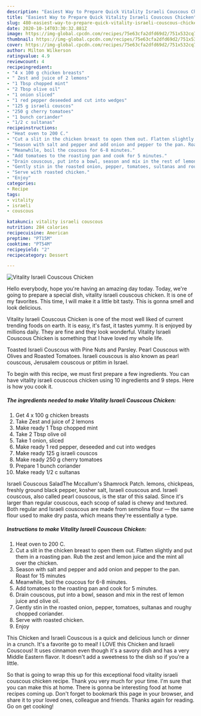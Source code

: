 ```yaml
---
description: "Easiest Way to Prepare Quick Vitality Israeli Couscous Chicken"
title: "Easiest Way to Prepare Quick Vitality Israeli Couscous Chicken"
slug: 480-easiest-way-to-prepare-quick-vitality-israeli-couscous-chicken
date: 2020-10-14T03:30:32.881Z
image: https://img-global.cpcdn.com/recipes/75e63cfa2dfd69d2/751x532cq70/vitality-israeli-couscous-chicken-recipe-main-photo.jpg
thumbnail: https://img-global.cpcdn.com/recipes/75e63cfa2dfd69d2/751x532cq70/vitality-israeli-couscous-chicken-recipe-main-photo.jpg
cover: https://img-global.cpcdn.com/recipes/75e63cfa2dfd69d2/751x532cq70/vitality-israeli-couscous-chicken-recipe-main-photo.jpg
author: Milton Wilkerson
ratingvalue: 4.9
reviewcount: 4
recipeingredient:
- "4 x 100 g chicken breasts"
- " Zest and juice of 2 lemons"
- "1 Tbsp chopped mint"
- "2 Tbsp olive oil"
- "1 onion sliced"
- "1 red pepper deseeded and cut into wedges"
- "125 g israeli couscos"
- "250 g cherry tomatoes"
- "1 bunch coriander"
- "1/2 c sultanas"
recipeinstructions:
- "Heat oven to 200 C."
- "Cut a slit in the chicken breast to open them out. Flatten slightly and put them in a roasting pan. Rub the zest and lemon juice and the mint all over the chicken."
- "Season with salt and pepper and add onion and pepper to the pan. Roast for 15 minutes"
- "Meanwhile, boil the coucous for 6-8 minutes."
- "Add tomatoes to the roasting pan and cook for 5 minutes."
- "Drain couscous, put into a bowl, season and mix in the rest of lemon juice and olive oil."
- "Gently stin in the roasted onion, pepper, tomatoes, sultanas and roughy chopped coriander."
- "Serve with roasted chicken."
- "Enjoy"
categories:
- Recipe
tags:
- vitality
- israeli
- couscous

katakunci: vitality israeli couscous 
nutrition: 284 calories
recipecuisine: American
preptime: "PT15M"
cooktime: "PT54M"
recipeyield: "2"
recipecategory: Dessert

---
```



![Vitality Israeli Couscous Chicken](https://img-global.cpcdn.com/recipes/75e63cfa2dfd69d2/751x532cq70/vitality-israeli-couscous-chicken-recipe-main-photo.jpg)

Hello everybody, hope you're having an amazing day today. Today, we're going to prepare a special dish, vitality israeli couscous chicken. It is one of my favorites. This time, I will make it a little bit tasty. This is gonna smell and look delicious.

Vitality Israeli Couscous Chicken is one of the most well liked of current trending foods on earth. It is easy, it's fast, it tastes yummy. It is enjoyed by millions daily. They are fine and they look wonderful. Vitality Israeli Couscous Chicken is something that I have loved my whole life.

Toasted Israeli Couscous with Pine Nuts and Parsley. Pearl Couscous with Olives and Roasted Tomatoes. Israeli couscous is also known as pearl couscous, Jerusalem couscous or ptitim in Israel.


To begin with this recipe, we must first prepare a few ingredients. You can have vitality israeli couscous chicken using 10 ingredients and 9 steps. Here is how you cook it.

<!--inarticleads1-->

##### The ingredients needed to make Vitality Israeli Couscous Chicken:

1. Get 4 x 100 g chicken breasts
1. Take  Zest and juice of 2 lemons
1. Make ready 1 Tbsp chopped mint
1. Take 2 Tbsp olive oil
1. Take 1 onion, sliced
1. Make ready 1 red pepper, deseeded and cut into wedges
1. Make ready 125 g israeli couscos
1. Make ready 250 g cherry tomatoes
1. Prepare 1 bunch coriander
1. Make ready 1/2 c sultanas


Israeli Couscous SaladThe Mccallum&#39;s Shamrock Patch. lemons, chickpeas, freshly ground black pepper, kosher salt, Israeli couscous and. Israeli couscous, also called pearl couscous, is the star of this salad. Since it&#39;s larger than regular couscous, each scoop of salad is chewy and textured. Both regular and Israeli couscous are made from semolina flour — the same flour used to make dry pasta, which means they&#39;re essentially a type. 

<!--inarticleads2-->

##### Instructions to make Vitality Israeli Couscous Chicken:

1. Heat oven to 200 C.
1. Cut a slit in the chicken breast to open them out. Flatten slightly and put them in a roasting pan. Rub the zest and lemon juice and the mint all over the chicken.
1. Season with salt and pepper and add onion and pepper to the pan. Roast for 15 minutes
1. Meanwhile, boil the coucous for 6-8 minutes.
1. Add tomatoes to the roasting pan and cook for 5 minutes.
1. Drain couscous, put into a bowl, season and mix in the rest of lemon juice and olive oil.
1. Gently stin in the roasted onion, pepper, tomatoes, sultanas and roughy chopped coriander.
1. Serve with roasted chicken.
1. Enjoy


This Chicken and Israeli Couscous is a quick and delicious lunch or dinner in a crunch. It&#39;s a favorite go to meal! I LOVE this Chicken and Israeli Couscous! It uses cinnamon even though it&#39;s a savory dish and has a very Middle Eastern flavor. It doesn&#39;t add a sweetness to the dish so if you&#39;re a little. 

So that is going to wrap this up for this exceptional food vitality israeli couscous chicken recipe. Thank you very much for your time. I'm sure that you can make this at home. There is gonna be interesting food at home recipes coming up. Don't forget to bookmark this page in your browser, and share it to your loved ones, colleague and friends. Thanks again for reading. Go on get cooking!
